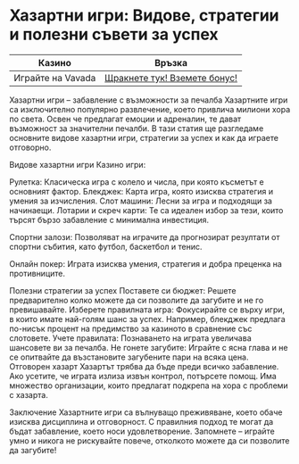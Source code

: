 # Хазартни игри: Видове, стратегии и полезни съвети за успех
| Казино                   | Връзка                                                                                         |
|--------------------------|------------------------------------------------------------------------------------------------|
| Играйте на Vavada        | [Щракнете тук! Вземете бонус!](https://partnervavadarv.com/?promo=664c53c2-c126-47df-a9b6-e93726155fae&target=register) |

Хазартни игри – забавление с възможности за печалба
Хазартните игри са изключително популярно развлечение, което привлича милиони хора по света. Освен че предлагат емоции и адреналин, те дават възможност за значителни печалби. В тази статия ще разгледаме основните видове хазартни игри, стратегии за успех и как да играете отговорно.

Видове хазартни игри
Казино игри:

Рулетка: Класическа игра с колело и числа, при която късметът е основният фактор.
Блекджек: Карта игра, която изисква стратегия и умения за изчисления.
Слот машини: Лесни за игра и подходящи за начинаещи.
Лотарии и скреч карти:
Те са идеален избор за тези, които търсят бързо забавление с минимална инвестиция.

Спортни залози:
Позволяват на играчите да прогнозират резултати от спортни събития, като футбол, баскетбол и тенис.

Онлайн покер:
Играта изисква умения, стратегия и добра преценка на противниците.

Полезни стратегии за успех
Поставете си бюджет: Решете предварително колко можете да си позволите да загубите и не го превишавайте.
Изберете правилната игра: Фокусирайте се върху игри, в които имате най-голям шанс за успех. Например, блекджек предлага по-нисък процент на предимство за казиното в сравнение със слотовете.
Учете правилата: Познаването на играта увеличава шансовете ви за печалба.
Не гонете загубите: Играйте с ясна глава и не се опитвайте да възстановите загубените пари на всяка цена.
Отговорен хазарт
Хазартът трябва да бъде преди всичко забавление. Ако усетите, че играта излиза извън контрол, потърсете помощ. Има множество организации, които предлагат подкрепа на хора с проблеми с хазарта.

Заключение
Хазартните игри са вълнуващо преживяване, което обаче изисква дисциплина и отговорност. С правилния подход те могат да бъдат забавление, което носи удовлетворение. Запомнете – играйте умно и никога не рискувайте повече, отколкото можете да си позволите да загубите!
